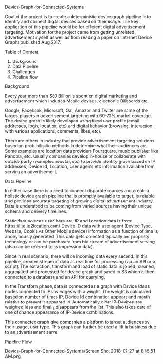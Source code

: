 Device-Graph-for-Connected-Systems

Goal of the project is to create a deterministic device graph pipeline ie to identify and connect digital devices based on their usage. The key application of this pipeline would be for efficient digital advertisement targeting. Motivation for the project came from getting unrelated advertisement myself as well as from reading a paper on ‘Internet Device Graphs’published Aug 2017.

Table of Content
1. Background
2. Data Pipeline
3. Challenges
4. Pipeline flow

Background

Every year more than $80 Billion is spent on digital marketing and advertisement which includes Mobile devices, electronic Billboards etc.

Google, Facebook, Microsoft, Oat, Amazon and Twitter are some of the largest players in advertisement targeting with 60-70% market coverage. The device graph is likely developed using fixed user profile (email addresses, login, location, etc) and digital behavior (browsing, interaction with various applications, comments, likes, etc).

There are others in industry that provide advertisement targeting solutions based on probabilisitic methods to determine what their audiences are. Some examples are location data providers Foursquare, music publisher like Pandora, etc. Usually companies develop in-house or collaborate with outside party (examples neustar, etc) to provide identity graph based on IP addresses, Device Id, Location, User agents etc information available from serving an advertisement.

Data Pipeline

In either case there is a need to connect disparate sources and create a holistic device graph pipeline that is promptly available to target, is reliable and provides accurate targeting of growing digital advertisement industry.
Data is understood to be coming from varied sources having their unique schema and delivery timelines. 

Static data sources used here are:
IP and Location data is from: https://lite.ip2location.com/ 
Device ID data with user agent (Device Type, Website, Cookie vs Other Mobile device) information as a function of time is anonymously generated. This data gets collected typically per propriety technology or can be purchased from bid stream of advertisement serving (also can be referred to as impression data).

Since in real scenario, there will be incoming data every second. In this pipeline, created stream of data as real time for processing (via an API or a script).
The extraction, transform and load of static data is joined, cleaned, aggregated and processed for device graph and saved in S3 which is then connected to a database and an API for querying.

In the Transform phase, data is connected as a graph with Device Ids as nodes connected to IPs as edges with a weight. The weight is calculated based on number of times IP, Device Id combination appears and month relative to present it appeared in. Automatically older IP-Devices are weighted less and finally disappears from the list. This also takes care of one of chance appearance of IP-Device combinations. 

This connected graph give companies a platform to target audiences by their usage, user type. This graph can further be used a lift in business due to an advertisement serve. 

Pipeline Flow

Device-Graph-for-Connected-Systems/Screen Shot 2018-07-27 at 8.45.51 AM.png
